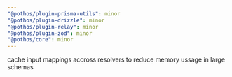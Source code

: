 ```yaml
---
"@pothos/plugin-prisma-utils": minor
"@pothos/plugin-drizzle": minor
"@pothos/plugin-relay": minor
"@pothos/plugin-zod": minor
"@pothos/core": minor
---
```


cache input mappings accross resolvers to reduce memory ussage in large schemas
